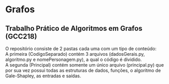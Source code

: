 # Grafos
## Trabalho Prático de Algoritmos em Grafos (GCC218)

O repositório consiste de 2 pastas cada uma com um tipo de conteúdo:  
A primeira (CodigoSeparado) contém 3 arquivos (dadosGerais.py, algoritmo.py e nomePersonagem.py), a qual o código é dividido.   
A segunda (Principal) contém somente um único arquivo (principal.py) que por sua vez possui todas as estruturas de dados, funções, o algoritmo de Gale-Shapley, as entradas e saídas.  
